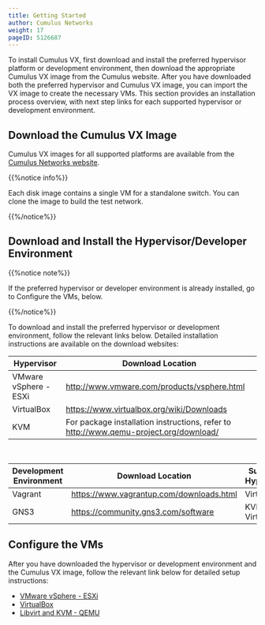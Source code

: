 ```yaml
---
title: Getting Started
author: Cumulus Networks
weight: 17
pageID: 5126687
---
```

To install Cumulus VX, first download and install the preferred
hypervisor platform or development environment, then download the
appropriate Cumulus VX image from the Cumulus website. After you have
downloaded both the preferred hypervisor and Cumulus VX image, you can
import the VX image to create the necessary VMs. This section provides
an installation process overview, with next step links for each
supported hypervisor or development environment.

## Download the Cumulus VX Image

Cumulus VX images for all supported platforms are available from the
[Cumulus Networks website](https://cumulusnetworks.com/products/cumulus-vx/download/).

{{%notice info%}}

Each disk image contains a single VM for a standalone switch. You can
clone the image to build the test network.

{{%/notice%}}

## Download and Install the Hypervisor/Developer Environment

{{%notice note%}}

If the preferred hypervisor or developer environment is already
installed, go to Configure the VMs, below.

{{%/notice%}}

To download and install the preferred hypervisor or development
environment, follow the relevant links below. Detailed installation
instructions are available on the download websites:

| Hypervisor                | Download Location     |
| ------------------------- | ------------------------------------ |
| VMware vSphere - ESXi     | <http://www.vmware.com/products/vsphere.html>  |
| VirtualBox                | <https://www.virtualbox.org/wiki/Downloads> |
| KVM                       | For package installation instructions, refer to <http://www.qemu-project.org/download/> |

&nbsp;

| Development Environment | Download Location                          | Supported Hypervisors |
| ----------------------- | ------------------------------------------ | --------------------- |
| Vagrant                 | <https://www.vagrantup.com/downloads.html> | VirtualBox            |
| GNS3                    | <https://community.gns3.com/software>      | KVM, VirtualBox       |

## Configure the VMs

After you have downloaded the hypervisor or development environment and
the Cumulus VX image, follow the relevant link below for detailed setup
instructions:

  - [VMware vSphere - ESXi](VMware-vSphere-ESXi-5.5/)
  - [VirtualBox](VirtualBox/)
  - [Libvirt and KVM - QEMU](Libvirt-and-KVM-QEMU/)
